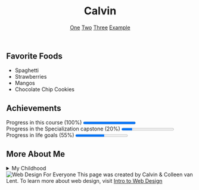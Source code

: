 <!DOCTYPE html>

<html lang="en">
<head>
    <meta charset="UTF-8">
    <title>Final Project</title>
</head>
    
<body>
    <header>
        <h1>Calvin</h1>
        <nav>
            <a href = "http://www.yahoo.com">One</a>
            <a href = "http://www.google.com">Two</a>
            <a href = "http://www.example.com">Three</a>
            <a href = "http://www.example.com">Example</a><br>
            </nav>
    </header>
    <section>
        <h2>Favorite Foods</h2>
        <ul>
            <li>Spaghetti</li>
            <li>Strawberries</li>
            <li>Mangos</li>
            <li>Chocolate Chip Cookies</li>
        </ul>
    </section>
    <section>
        <h2>Achievements</h2>
        Progress in this course (100%)
        <progress value="100" max="100"></progress>
        <br>
        Progress in the Specialization capstone (20%)
        <progress value="20" max="100"></progress>
        <br>
        Progress in life goals (55%)
        <progress value="55" max="100"></progress>
    </section>
    <section>
        <h2>More About Me</h2>
        <details>
            <summary>My Childhood</summary>I grew up just outside of Chicago. My childhood consisted of playing basketball, reading, creating worlds through writing, playing video games and computer gaming.
        </details>
    </section>
    <footer>
        <img src="http://www.intro-webdesign.com/images/newlogo.png" alt="Web Design For Everyone">
        This page was created by Calvin &amp; Colleen van Lent.
        To learn more about web design, visit
        <a href="http://www.intro-webdesign.com/">Intro to Web Design</a>
      <p>
    </footer>
</body>

</html>
